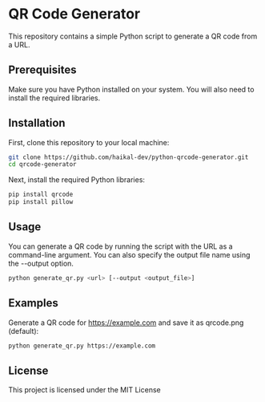 # QR Code Generator

This repository contains a simple Python script to generate a QR code from a URL.

## Prerequisites

Make sure you have Python installed on your system. You will also need to install the required libraries.

## Installation

First, clone this repository to your local machine:

```bash
git clone https://github.com/haikal-dev/python-qrcode-generator.git
cd qrcode-generator
```

Next, install the required Python libraries:

```bash
pip install qrcode
pip install pillow
```

## Usage

You can generate a QR code by running the script with the URL as a command-line argument. You can also specify the output file name using the --output option.

```bash
python generate_qr.py <url> [--output <output_file>]
```

## Examples

Generate a QR code for https://example.com and save it as qrcode.png (default):

```bash
python generate_qr.py https://example.com
```

## License

This project is licensed under the MIT License
